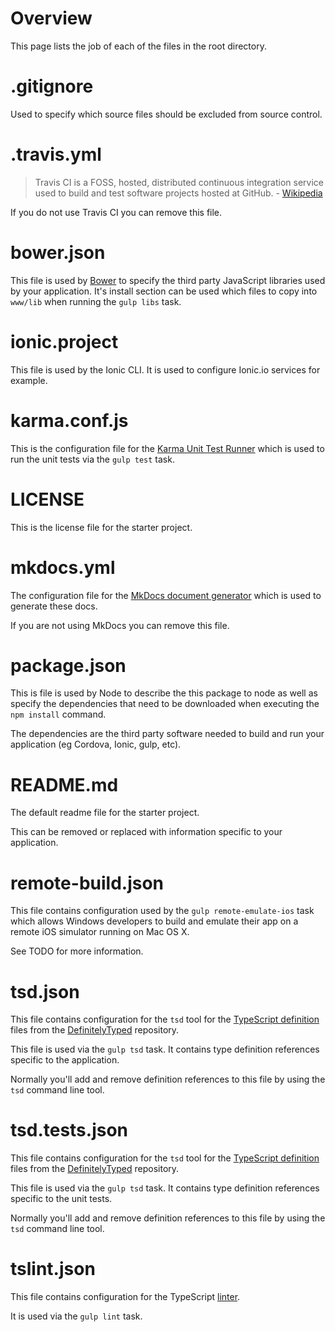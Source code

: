 # Overview

This page lists the job of each of the files in the root directory.

# .gitignore

Used to specify which source files should be excluded from source control.

# .travis.yml

> Travis CI is a FOSS, hosted, distributed continuous integration service used to build and test software projects hosted at GitHub. - [Wikipedia](https://en.wikipedia.org/wiki/Travis_CI)

If you do not use Travis CI you can remove this file.

# bower.json

This file is used by [Bower](http://bower.io/) to specify the third party JavaScript libraries used by your application. It's install section can be used which files to copy into `www/lib` when running the `gulp libs` task.

# ionic.project

This file is used by the Ionic CLI. It is used to configure Ionic.io services for example.

# karma.conf.js

This is the configuration file for the [Karma Unit Test Runner](https://karma-runner.github.io) which is used to run the unit tests via the `gulp test` task.

# LICENSE

This is the license file for the starter project.

# mkdocs.yml

The configuration file for the [MkDocs document generator](http://www.mkdocs.org/) which is used to generate these docs.

If you are not using MkDocs you can remove this file.

# package.json

This is file is used by Node to describe the this package to node as well as specify the dependencies that need to be downloaded when executing the `npm install` command.

The dependencies are the third party software needed to build and run your application (eg Cordova, Ionic, gulp, etc).

# README.md

The default readme file for the starter project.

This can be removed or replaced with information specific to your application.

# remote-build.json

This file contains configuration used by the `gulp remote-emulate-ios` task which allows Windows developers to build and emulate their app on a remote iOS simulator running on Mac OS X.

See TODO for more information.

# tsd.json

This file contains configuration for the `tsd` tool for the [TypeScript definition](http://www.typescriptlang.org/Handbook#writing-dts-files) files from the [DefinitelyTyped](http://definitelytyped.org/) repository.

This file is used via the `gulp tsd` task. It contains type definition references specific to the application.

Normally you'll add and remove definition references to this file by using the `tsd` command line tool.

# tsd.tests.json

This file contains configuration for the `tsd` tool for the [TypeScript definition](http://www.typescriptlang.org/Handbook#writing-dts-files) files from the [DefinitelyTyped](http://definitelytyped.org/) repository.

This file is used via the `gulp tsd` task. It contains type definition references specific to the unit tests.

Normally you'll add and remove definition references to this file by using the `tsd` command line tool.

# tslint.json

This file contains configuration for the TypeScript [linter](https://en.wikipedia.org/wiki/Lint_(software)).

It is used via the `gulp lint` task.